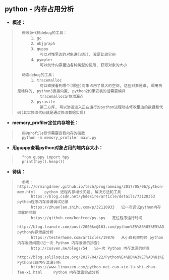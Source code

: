 ## python - 内存占用分析
- **概述：**
>       修改源代码debug的工具：
>           1、gc
>           2、objgraph
>           3、guppy
>               可以对堆里边的对象进行统计, 算是比较实用
>           4、pympler
>               可以统计内存里边各种类型的使用, 获取对象的大小
>
>       动态debug的工具：
>           1、tracemalloc
>               可以直接看到哪个(哪些)对象占用了最大的空间, 这些对象是谁, 调用栈是啥样的, python3直接内置, python2如果安装的话需要编译
>               tracemalloc定位泄漏点
>           2、pyrasite
>               第三方库, 可以渗透进入正在运行的python进程动态修改里边的数据和代码(其实修改代码就是通过修改数据实现)
>
>

- **memory_profiler定位内存增长：**
>       用@profile修饰需要查看内存的函数
>       python -m memory_profiler main.py
>

- **用guppy查看python对象占用的堆内存大小：**
>       from guppy import hpy
>       print(hpy().heap())
>
>
>
>
>
>
>
>
>
>
>
>
>
>
>
>

- **待续：**
>       参考：https://drmingdrmer.github.io/tech/programming/2017/05/06/python-mem.html    python 进程内存增长问题, 解决方法和工具
>           https://blog.csdn.net/ybdesire/article/details/73128353     python程序内存泄漏调试记录
>           https://zhuanlan.zhihu.com/p/32110933   记一次调试python内存泄露的问题
>           https://github.com/benfred/py-spy   定位程序运行时间
>           http://blog.leanote.com/post/2005km@163.com/python%E5%86%85%E5%AD%98%E6%B3%84%E9%9C%B2%E5%88%86%E6%9E%90    python内存泄露分析
>           https://testerhome.com/articles/19870   从小白到架构师 python 内存泄漏问题(记一次 Python 内存泄漏的排查)
>           http://cosven.me/blogs/54   记一次 Python 内存泄漏的排查
>           http://blog.soliloquize.org/2017/04/22/Python%E4%BB%A3%E7%A0%81%E5%86%85%E5%AD%98%E6%B3%84%E6%BC%8F%E5%88%86%E6%9E%90/  Python代码内存泄漏分析
>           https://www.linuxzen.com/python-nei-cun-xie-lu-shi-zhan-fen-xi.html     Python 内存泄露实战分析
>
>
>
>
>
>
>
>
>
>
